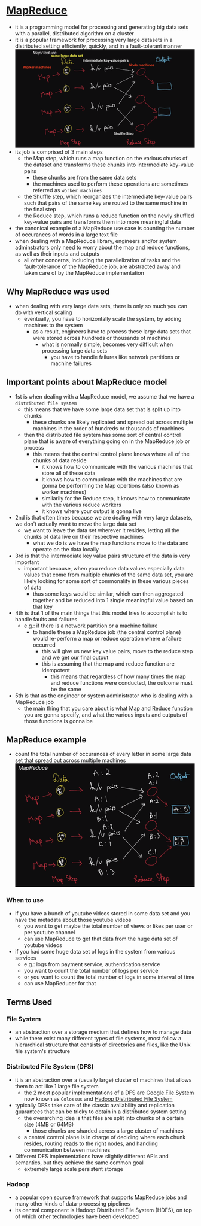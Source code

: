 # [MapReduce](https://static.googleusercontent.com/media/research.google.com/en//archive/mapreduce-osdi04.pdf)
- it is a programming model for processing and generating big data sets with a parallel, distributed algorithm on a cluster
- it is a popular framework for processing very large datasets in a distributed setting efficiently, quickly, and in a fault-tolerant manner
![MapReduce](../../images/mapReduce.png)
- its job is comprised of 3 main steps
  - the Map step, which runs a map function on the various chunks of the dataset and transforms these chunks into intermediate key-value pairs
    - these chunks are from the same data sets
    - the machines used to perform these operations are sometimes referred as ```worker machines```
  - the Shuffle step, which reorganizes the intermediate key-value pairs such that pairs of the same key are routed to the same machine in the final step
  - the Reduce step, which runs a reduce function on the newly shuffled key-value pairs and transforms them into more meaningful data
- the canonical example of a MapReduce use case is counting the number of occurances of words in a large text file
- when dealing with a MapReduce library, engineers and/or system adminstrators only need to worry about the map and reduce functions, as well as their inputs and outputs
  - all other concerns, including the parallelization of tasks and the fault-tolerance of the MapReduce job, are abstracted away and taken care of by the MapReduce implementation
## Why MapReduce was used
- when dealing with very large data sets, there is only so much you can do with vertical scaling
  - eventually, you have to horizontally scale the system, by adding machines to the system
    - as a result, engineers have to process these large data sets that were stored across hundreds or thousands of machines
      - what is normally simple, becomes very difficult when processing large data sets
        - you have to handle failures like network partitions or machine failures
## Important points about MapReduce model
- 1st is when dealing with a MapReduce model, we assume that we have a ```distributed file system```
  - this means that we have some large data set that is split up into chunks
    - these chunks are likely replicated and spread out across multiple machines in the order of hundreds or thousands of machines
  - then the distributed file system has some sort of central control plane that is aware of everything going on in the MapReduce job or process
    - this means that the central control plane knows where all of the chunks of data reside
      - it knows how to communicate with the various machines that store all of these data
      - it knows how to communicate with the machines that are gonna be performing the Map opertions (also known as worker machines)
      - similarily for the Reduce step, it knows how to communicate with the various reduce workers
      - it knows where your output is gonna live
- 2nd is that often times because we are dealing with very large datasets, we don't actually want to move the large data set
  - we want to leave the data set wherever it resides, letting all the chunks of data live on their respective machines
    - what we do is we have the map functions move to the data and operate on the data locally
- 3rd is that the intermediate key value pairs structure of the data is very important
  - important because, when you reduce data values especially data values that come from multiple chunks of the same data set, you are likely looking for some sort of commonality in these various pieces of data
    - thus some keys would be similar, which can then aggregated together and be reduced into 1 single meaningful value based on that key
- 4th is that 1 of the main things that this model tries to accomplish is to handle faults and failures
  - e.g.: if there is a network partition or a machine failure
    - to handle these a MapReduce job (the central control plane) would re-perform a map or reduce operation where a failure occurred
      - this will give us new key value pairs, move to the reduce step and we get our final output
      - this is assuming that the map and reduce function are idempotent
        - this means that regardless of how many times the map and reduce functions were conducted, the outcome must be the same
- 5th is that as the engineer or system administrator who is dealing with a MapReduce job
  - the main thing that you care about is what Map and Reduce function you are gonna specify, and what the various inputs and outputs of those functions is gonna be
## MapReduce example
- count the total number of occurances of every letter in some large data set that spread out across multiple machines
![MapReduceExample](../../images/mapReduceExample.png)
### When to use
- if you have a bunch of youtube videos stored in some data set and you have the metadata about those youtube videos
  - you want to get maybe the total number of views or likes per user or per youtube channel
  - can use MapReduce to get that data from the huge data set of youtube videos
- if you had some huge data set of logs in the system from various services
  - e.g.: logs from payment service, authentication service
  - you want to count the total number of logs per service
  - or you want to count the total number of logs in some interval of time
  - can use MapReducer for that
## Terms Used
### File System
- an abstraction over a storage medium that defines how to manage data
- while there exist many different types of file systems, most follow a hierarchical structure that consists of directories and files, like the Unix file system's structure
### Distributed File System (DFS)
- it is an abstraction over a (usually large) cluster of machines that allows them to act like 1 large file system
  - the 2 most popular implementations of a DFS are [Google File System](https://static.googleusercontent.com/media/research.google.com/en//archive/gfs-sosp2003.pdf) now known as ```Colossus``` and [Hadoop Distributed File System](https://hadoop.apache.org/docs/r1.2.1/hdfs_design.html)
- typically DFSs take care of the classic availability and replication guarantees that can be tricky to obtain in a distributed system setting
  - the overarching idea is that files are split into chunks of a certain size (4MB or 64MB)
    - those chunks are sharded across a large cluster of machines
  - a central control plane is in charge of deciding where each chunk resides, routing reads to the right nodes, and handling communication between machines
- Different DFS implementations have slightly different APIs and semantics, but they achieve the same common goal
  - extremely large scale persistent storage
### Hadoop
- a popular open source framework that supports MapReduce jobs and many other kinds of data-processing pipelines
- its central component is Hadoop Distributed File System (HDFS), on top of which other technologies have been developed
